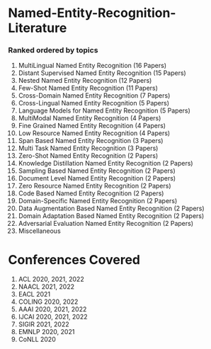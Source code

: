# Named-Entity-Recognition-Literature  

### Ranked ordered by topics

1. MultiLingual Named Entity Recognition (16 Papers)
2. Distant Supervised Named Entity Recognition (15 Papers)
3. Nested Named Entity Recognition (12 Papers)
4. Few-Shot Named Entity Recognition (11 Papers)
5. Cross-Domain Named Entity Recognition (7 Papers)
6. Cross-Lingual Named Entity Recognition (5 Papers)
7. Language Models for Named Entity Recognition (5 Papers)
8. MultiModal Named Entity Recognition (4 Papers)
9. Fine Grained Named Entity Recognition (4 Papers)
10. Low Resource Named Entity Recognition (4 Papers)
11. Span Based Named Entity Recognition (3 Papers)
12. Multi Task Named Entity Recognition (3 Papers)
13. Zero-Shot Named Entity Recognition (2 Papers)
14. Knowledge Distillation Named Entity Recognition (2 Papers)
15. Sampling Based Named Entity Recognition (2 Papers)
16. Document Level Named Entity Recognition (2 Papers)
17. Zero Resource Named Entity Recognition (2 Papers)
18. Code Based Named Entity Recognition (2 Papers)
19. Domain-Specific Named Entity Recognition (2 Papers)
20. Data Augmentation Based Named Entity Recognition (2 Papers)
21. Domain Adaptation Based Named Entity Recognition (2 Papers)
22. Adversarial Evaluation Named Entity Recognition (2 Papers)
23. Miscellaneous

# Conferences Covered

1. ACL 2020, 2021, 2022
2. NAACL 2021, 2022
3. EACL 2021
4. COLING 2020, 2022
5. AAAI 2020, 2021, 2022
6. IJCAI 2020, 2021, 2022
7. SIGIR 2021, 2022
8. EMNLP 2020, 2021
9. CoNLL 2020